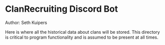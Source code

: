 # ClanRecruiting Discord Bot
Author: Seth Kuipers  
  
Here is where all the historical data about clans will be stored. This directory is critical to program functionality and is assumed to be present at all times.